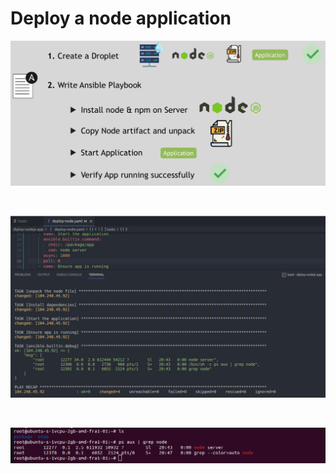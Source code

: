 # Deploy a node application 

![Image](../images/deploy-node-app.png)

<br>

![Image](../images/deployed-node-app.png)

<br>

![Image](../images/check-node-on-remote.png)
